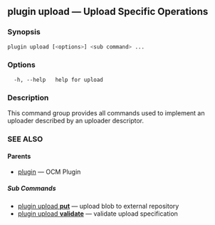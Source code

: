 ## plugin upload &mdash; Upload Specific Operations

### Synopsis

```sh
plugin upload [<options>] <sub command> ...
```

### Options

```
  -h, --help   help for upload
```

### Description

This command group provides all commands used to implement an uploader
described by an uploader descriptor.
### SEE ALSO

#### Parents

* [plugin](plugin.md)	 &mdash; OCM Plugin


##### Sub Commands

* [plugin upload <b>put</b>](plugin_upload_put.md)	 &mdash; upload blob to external repository
* [plugin upload <b>validate</b>](plugin_upload_validate.md)	 &mdash; validate upload specification

